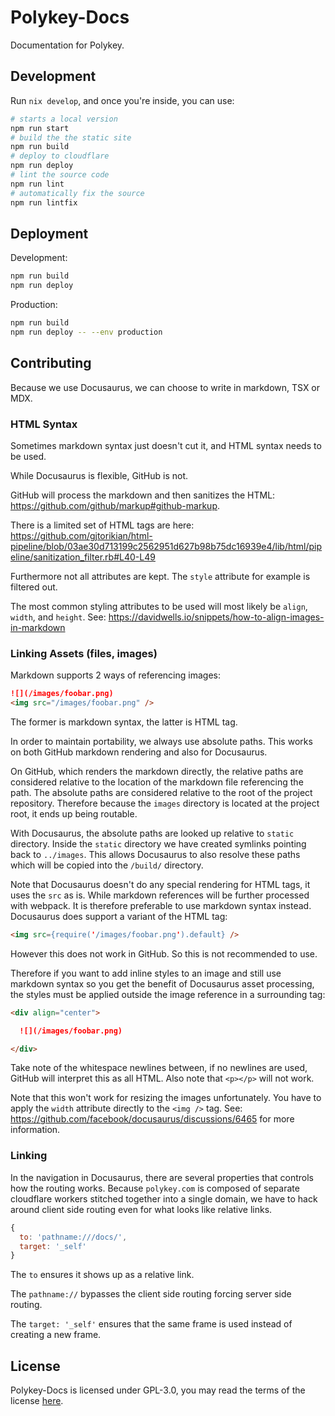 # Polykey-Docs

Documentation for Polykey.

## Development

Run `nix develop`, and once you're inside, you can use:

```sh
# starts a local version
npm run start
# build the the static site
npm run build
# deploy to cloudflare
npm run deploy
# lint the source code
npm run lint
# automatically fix the source
npm run lintfix
```

## Deployment

Development:

```sh
npm run build
npm run deploy
```

Production:

```sh
npm run build
npm run deploy -- --env production
```

## Contributing

Because we use Docusaurus, we can choose to write in markdown, TSX or MDX.

### HTML Syntax

Sometimes markdown syntax just doesn't cut it, and HTML syntax needs to be used.

While Docusaurus is flexible, GitHub is not.

GitHub will process the markdown and then sanitizes the HTML: https://github.com/github/markup#github-markup.

There is a limited set of HTML tags are here: https://github.com/gjtorikian/html-pipeline/blob/03ae30d713199c2562951d627b98b75dc16939e4/lib/html/pipeline/sanitization_filter.rb#L40-L49

Furthermore not all attributes are kept. The `style` attribute for example is filtered out.

The most common styling attributes to be used will most likely be `align`, `width`, and `height`. See:  https://davidwells.io/snippets/how-to-align-images-in-markdown

### Linking Assets (files, images)

Markdown supports 2 ways of referencing images:

```md
![](/images/foobar.png)
<img src="/images/foobar.png" />
```

The former is markdown syntax, the latter is HTML tag.

In order to maintain portability, we always use absolute paths. This works on both GitHub markdown rendering and also for Docusaurus.

On GitHub, which renders the markdown directly, the relative paths are considered relative to the location of the markdown file referencing the path. The absolute paths are considered relative to the root of the project repository. Therefore because the `images` directory is located at the project root, it ends up being routable.

With Docusaurus, the absolute paths are looked up relative to `static` directory. Inside the `static` directory we have created symlinks pointing back to `../images`. This allows Docusaurus to also resolve these paths which will be copied into the `/build/` directory.

Note that Docusaurus doesn't do any special rendering for HTML tags, it uses the `src` as is. While markdown references will be further processed with webpack. It is therefore preferable to use markdown syntax instead. Docusaurus does support a variant of the HTML tag:

```md
<img src={require('/images/foobar.png').default} />
```

However this does not work in GitHub. So this is not recommended to use.

Therefore if you want to add inline styles to an image and still use markdown syntax so you get the benefit of Docusaurus asset processing, the styles must be applied outside the image reference in a surrounding tag:

```md
<div align="center">

  ![](/images/foobar.png)

</div>
```

Take note of the whitespace newlines between, if no newlines are used, GitHub will interpret this as all HTML. Also note that `<p></p>` will not work.

Note that this won't work for resizing the images unfortunately. You have to apply the `width` attribute directly to the `<img />` tag. See: https://github.com/facebook/docusaurus/discussions/6465 for more information.

### Linking

In the navigation in Docusaurus, there are several properties that controls how the routing works. Because `polykey.com` is composed of separate cloudflare workers stitched together into a single domain, we have to hack around client side routing even for what looks like relative links.

```js
{
  to: 'pathname:///docs/',
  target: '_self'
}
```

The `to` ensures it shows up as a relative link.

The `pathname://` bypasses the client side routing forcing server side routing.

The `target: '_self'` ensures that the same frame is used instead of creating a new frame.

## License

Polykey-Docs is licensed under GPL-3.0, you may read the terms of the license [here](LICENSE).
